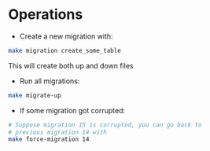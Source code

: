 # Operations

-   Create a new migration with:

```sh
make migration create_some_table
```

This will create both up and down files

-   Run all migrations:

```sh
make migrate-up
```

-   If some migration got corrupted:

```sh
# Suppose migration 15 is corrupted, you can go back to
# previous migration 14 with
make force-migration 14
```
